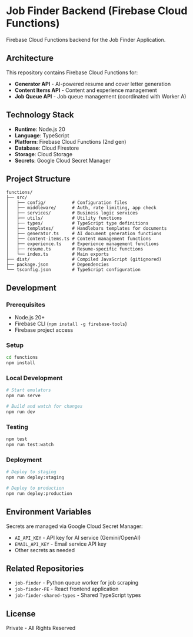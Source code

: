 # Job Finder Backend (Firebase Cloud Functions)

Firebase Cloud Functions backend for the Job Finder Application.

## Architecture

This repository contains Firebase Cloud Functions for:
- **Generator API** - AI-powered resume and cover letter generation
- **Content Items API** - Content and experience management
- **Job Queue API** - Job queue management (coordinated with Worker A)

## Technology Stack

- **Runtime**: Node.js 20
- **Language**: TypeScript
- **Platform**: Firebase Cloud Functions (2nd gen)
- **Database**: Cloud Firestore
- **Storage**: Cloud Storage
- **Secrets**: Google Cloud Secret Manager

## Project Structure

```
functions/
├── src/
│   ├── config/          # Configuration files
│   ├── middleware/      # Auth, rate limiting, app check
│   ├── services/        # Business logic services
│   ├── utils/           # Utility functions
│   ├── types/           # TypeScript type definitions
│   ├── templates/       # Handlebars templates for documents
│   ├── generator.ts     # AI document generation functions
│   ├── content-items.ts # Content management functions
│   ├── experience.ts    # Experience management functions
│   ├── resume.ts        # Resume-specific functions
│   └── index.ts         # Main exports
├── dist/                # Compiled JavaScript (gitignored)
├── package.json         # Dependencies
└── tsconfig.json        # TypeScript configuration
```

## Development

### Prerequisites

- Node.js 20+
- Firebase CLI (`npm install -g firebase-tools`)
- Firebase project access

### Setup

```bash
cd functions
npm install
```

### Local Development

```bash
# Start emulators
npm run serve

# Build and watch for changes
npm run dev
```

### Testing

```bash
npm test
npm run test:watch
```

### Deployment

```bash
# Deploy to staging
npm run deploy:staging

# Deploy to production
npm run deploy:production
```

## Environment Variables

Secrets are managed via Google Cloud Secret Manager:
- `AI_API_KEY` - API key for AI service (Gemini/OpenAI)
- `EMAIL_API_KEY` - Email service API key
- Other secrets as needed

## Related Repositories

- `job-finder` - Python queue worker for job scraping
- `job-finder-FE` - React frontend application
- `job-finder-shared-types` - Shared TypeScript types

## License

Private - All Rights Reserved
